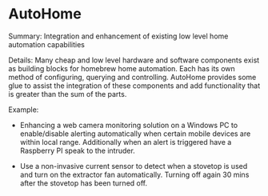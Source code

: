 # AutoHome
Summary: Integration and enhancement of existing low level home automation capabilities

Details:
Many cheap and low level hardware and software components exist as building blocks for homebrew home automation. Each has its own method of configuring, querying and controlling. AutoHome provides some glue to assist the integration of these components and add functionality that is greater than the sum of the parts.

Example:
- Enhancing a web camera monitoring solution on a Windows PC to enable/disable alerting automatically when certain mobile devices are within local range. Additionally when an alert is triggered have a Raspberry PI speak to the intruder.

- Use a non-invasive current sensor to detect when a stovetop is used and turn on the extractor fan automatically. Turning off again 30 mins after the stovetop has been turned off.
